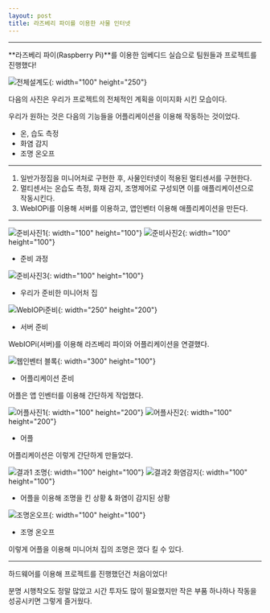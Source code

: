 ```yaml
---
layout: post
title: 라즈베리 파이를 이용한 사물 인터넷
---
```

---

**라즈베리 파이(Raspberry Pi)**를 이용한 임베디드 실습으로 팀원들과 프로젝트를 진행했다!

![전체설계도](/images/pi_1.png){: width="100" height="250"}

다음의 사진은 우리가 프로젝트의 전체적인 계획을 이미지화 시킨 모습이다.


우리가 원하는 것은 다음의 기능들을 어플리케이션을 이용해 작동하는 것이었다.
- 온, 습도 측정
- 화염 감지
- 조명 온오프


---
1. 일반가정집을 미니어처로 구현한 후, 사물인터넷이 적용된 멀티센서를 구현한다.
2. 멀티센서는 온습도 측정, 화재 감지, 조명제어로 구성되면 이를 애플리케이션으로 작동시킨다.
3. WebIOPi를 이용해 서버를 이용하고, 앱인벤터 이용해 애플리케이션을 만든다.
---



![준비사진1](/images/pi_2.jpg){: width="100" height="100"}
![준비사진2](/images/pi_3.jpg){: width="100" height="100"}

- 준비 과정

![준비사진3](/images/pi_4.jpg){: width="100" height="100"}
- 우리가 준비한 미니어처 집

![WebIOPi준비](/images/pi_5.png){: width="250" height="200"}
- 서버 준비

WebIOPi(서버)를 이용해 라즈베리 파이와 어플리케이션을 연결했다.

![웹인벤터 블록](/images/pi_6.png){: width="300" height="100"}
- 어플리케이션 준비

어플은 앱 인벤터를 이용해 간단하게 작업했다.

![어플사진1](/images/pi_7.png){: width="100" height="200"}
![어플사진2](/images/pi_8.png){: width="100" height="200"}
- 어플
 
어플리케이션은 이렇게 간단하게 만들었다.

![결과1 조명](/images/pi_9.jpg){: width="100" height="100"}
![결과2 화염감지](/images/pi_10.jpg){: width="100" height="100"}
- 어플을 이용해 조명을 킨 상황 & 화염이 감지된 상황

![조명온오프](/images/run.gif){: width="100" height="100"}
- 조명 온오프

이렇게 어플을 이용해 미니어처 집의 조명은 껐다 킬 수 있다.

---

하드웨어를 이용해 프로젝트를 진행했던건 처음이었다!

분명 시행착오도 정말 많았고 시간 투자도 많이 필요했지만 작은 부품 하나하나 작동을 성공시키면 그렇게 즐거웠다.
